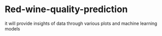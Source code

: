 # Red-wine-quality-prediction
 it will provide insights of data through various plots and machine learning models
